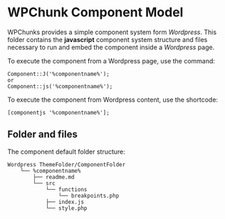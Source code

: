 # WPChunk Component Model 

WPChunks provides a simple component system form *Wordpress*.
This folder contains the **javascript** component system structure and files necessary to run and embed the component inside a *Wordpress* page. 

To execute the component from a Wordpress page, use the command:

    Component::J('%componentname%');
    or
    Component::js('%componentname%');

To execute the component from Wordpress content, use the shortcode:

    [componentjs '%componentname%'];

## Folder and files

The component default folder structure: 

	Wordpress ThemeFolder/ComponentFolder
		└── %componentname%
			├── readme.md
			└── src
				└── functions
					└── breakpoints.php
				├── index.js
				└── style.php

